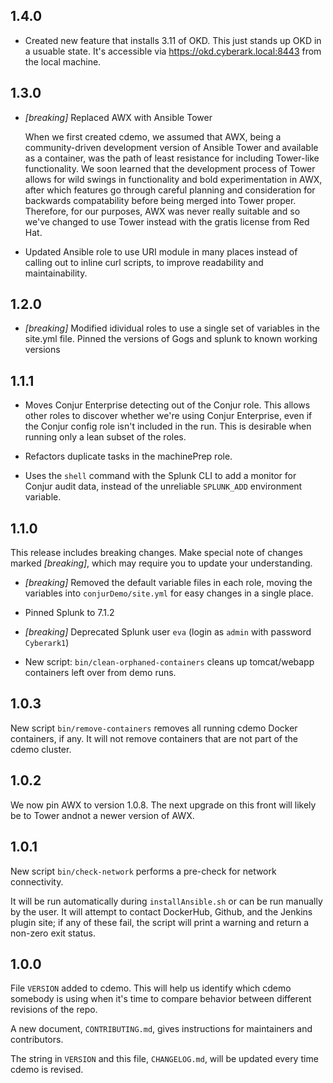 ## 1.4.0

*   Created new feature that installs 3.11 of OKD. This just stands up OKD in a usuable state. It's accessible via https://okd.cyberark.local:8443 from the local machine.


## 1.3.0

*   *\[breaking]* Replaced AWX with Ansible Tower
    
    When we first created cdemo, we assumed that AWX, being a community-driven
    development version of Ansible Tower and available as a container, was the
    path of least resistance for including Tower-like functionality. We soon
    learned that the development process of Tower allows for wild swings in
    functionality and bold experimentation in AWX, after which features go
    through careful planning and consideration for backwards compatability
    before being merged into Tower proper. Therefore, for our purposes, AWX was
    never really suitable and so we've changed to use Tower instead with the
    gratis license from Red Hat.
    
*   Updated Ansible role to use URI module in many places instead of calling out
    to inline curl scripts, to improve readability and maintainability.

## 1.2.0

*   *\[breaking]* Modified idividual roles to use a single set of variables in the site.yml file. Pinned the versions of Gogs and splunk to known working versions

## 1.1.1

*   Moves Conjur Enterprise detecting out of the Conjur role. This allows other
    roles to discover whether we're using Conjur Enterprise, even if the Conjur
    config role isn't included in the run. This is desirable when running only a
    lean subset of the roles.

*   Refactors duplicate tasks in the machinePrep role.

*   Uses the `shell` command with the Splunk CLI to add a monitor for Conjur
    audit data, instead of the unreliable `SPLUNK_ADD` environment variable.

## 1.1.0
This release includes breaking changes. Make special note of changes marked
*\[breaking]*, which may require you to update your understanding.

*   *\[breaking]* Removed the default variable files in each role, moving the
    variables into `conjurDemo/site.yml` for easy changes in a single place.

*   Pinned Splunk to 7.1.2

*   *\[breaking]* Deprecated Splunk user `eva` (login as `admin` with password
    `Cyberark1`)

*   New script: `bin/clean-orphaned-containers` cleans up tomcat/webapp
    containers left over from demo runs.

## 1.0.3

New script `bin/remove-containers` removes all running cdemo Docker containers,
if any. It will not remove containers that are not part of the cdemo cluster.

## 1.0.2

We now pin AWX to version 1.0.8. The next upgrade on this front will likely be
to Tower andnot a newer version of AWX.

## 1.0.1

New script `bin/check-network` performs a pre-check for network connectivity.

It will be run automatically during `installAnsible.sh` or can be run manually
by the user. It will attempt to contact DockerHub, Github, and the Jenkins
plugin site; if any of these fail, the script will print a warning and return a
non-zero exit status.

## 1.0.0

File `VERSION` added to cdemo. This will help us identify which cdemo somebody
is using when it's time to compare behavior between different revisions of the
repo.

A new document, `CONTRIBUTING.md`, gives instructions for maintainers and
contributors.

The string in `VERSION` and this file, `CHANGELOG.md`, will be updated every
time cdemo is revised.
